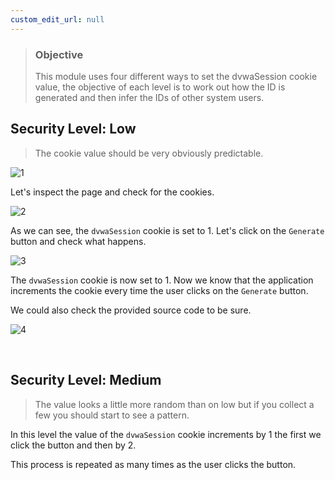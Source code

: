 ```yaml
---
custom_edit_url: null
---
```


> ### Objective
> This module uses four different ways to set the dvwaSession cookie value, the objective of each level is to work out how the ID is generated and then infer the IDs of other system users.

## Security Level: Low
> The cookie value should be very obviously predictable.

![1](https://github.com/Knign/Write-ups/assets/110326359/b3162260-4398-415b-a2a0-1468e8ac0936)

Let's inspect the page and check for the cookies.

![2](https://github.com/Knign/Write-ups/assets/110326359/a5d88a78-c87b-4eea-b68d-fcdc3a908e8b)

As we can see, the `dvwaSession` cookie is set to 1. Let's click on the `Generate` button and check what happens.

![3](https://github.com/Knign/Write-ups/assets/110326359/9cb3a7c9-2fe2-41e3-815e-7b8a5effaa89)

The `dvwaSession` cookie is now set to 1.  Now we know that the application increments the cookie every time the user clicks on the `Generate` button.

We could also check the provided source code to be sure.

![4](https://github.com/Knign/Write-ups/assets/110326359/2b0763a6-5df4-4a30-a1a8-b74a2f075d15)

&nbsp;

## Security Level: Medium
> The value looks a little more random than on low but if you collect a few you should start to see a pattern.

In this level the value of the `dvwaSession` cookie increments by 1 the first we click the button and then by 2.

This process is repeated as many times as the user clicks the button.
